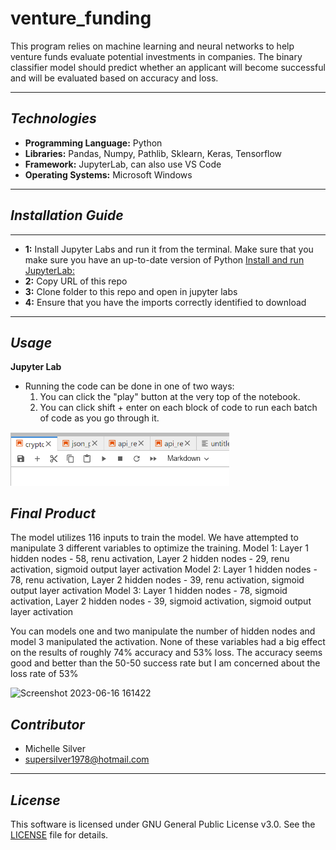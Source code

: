 # venture_funding

This program relies on machine learning and neural networks to help venture funds evaluate potential investments in companies. The binary classifier model should predict whether an applicant will become successful and will be evaluated based on accuracy and loss.

---

## *Technologies*

- **Programming Language:** Python
- **Libraries:** Pandas, Numpy, Pathlib, Sklearn, Keras, Tensorflow
- **Framework:** JupyterLab, can also use VS Code
- **Operating Systems:** Microsoft Windows

---

## *Installation Guide*

****
- **1:** Install Jupyter Labs and run it from the terminal. Make sure that you make sure you have an up-to-date version of Python
 [Install and run JupyterLab:](https://jupyter.org/install)
- **2:** Copy URL of this repo
- **3:** Clone folder to this repo and open in jupyter labs
- **4:** Ensure that you have the imports correctly identified to download

---

## *Usage*

**Jupyter Lab**
- Running the code can be done in one of two ways:
    1. You can click the "play" button at the very top of the notebook.
    2. You can click shift + enter on each block of code to run each batch of code as you go through it. 
<img width="350" alt="run preview" src=https://github.com/supersilver1978/bitcoin_arbitrage/blob/main/Resources/run.png>

## *Final Product*

The model utilizes 116 inputs to train the model. We have attempted to manipulate 3 different variables to optimize the training. 
Model 1: Layer 1 hidden nodes - 58, renu activation, Layer 2 hidden nodes - 29, renu activation, sigmoid output layer activation 
Model 2: Layer 1 hidden nodes - 78, renu activation, Layer 2 hidden nodes - 39, renu activation, sigmoid output layer activation 
Model 3: Layer 1 hidden nodes - 78, sigmoid activation, Layer 2 hidden nodes - 39, sigmoid activation, sigmoid output layer activation 

You can models one and two manipulate the number of hidden nodes and model 3 manipulated the activation. None of these variables had a big effect on the results of roughly 74% accuracy and 53% loss. The accuracy seems good and better than the 50-50 success rate but I am concerned about the loss rate of 53%

<img width="528" alt="Screenshot 2023-06-16 161422" src="https://github.com/supersilver1978/venture_funding/assets/126728866/a4c5a73d-6b5d-44d8-b505-b0c68333a983">

## *Contributor*

- Michelle Silver
- supersilver1978@hotmail.com

---

## *License*

This software is licensed under GNU General Public License v3.0. See the [LICENSE](https://github.com/djohnst914/Loan_Qualifier_New_Feature/blob/main/LICENSE) file for details. 
